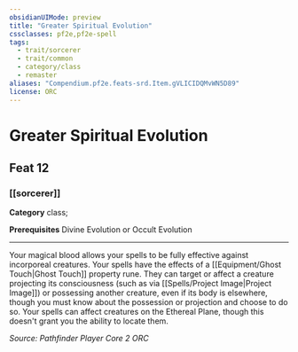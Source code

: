 ```yaml
---
obsidianUIMode: preview
title: "Greater Spiritual Evolution"
cssclasses: pf2e,pf2e-spell
tags:
  - trait/sorcerer
  - trait/common
  - category/class
  - remaster
aliases: "Compendium.pf2e.feats-srd.Item.gVLICIDQMvWN5D89"
license: ORC
---
```

# Greater Spiritual Evolution
## Feat 12
### [[sorcerer]]

**Category** class; 



**Prerequisites** Divine Evolution or Occult Evolution
* * *
Your magical blood allows your spells to be fully effective against incorporeal creatures. Your spells have the effects of a [[Equipment/Ghost Touch|Ghost Touch]] property rune. They can target or affect a creature projecting its consciousness (such as via [[Spells/Project Image|Project Image]]) or possessing another creature, even if its body is elsewhere, though you must know about the possession or projection and choose to do so. Your spells can affect creatures on the Ethereal Plane, though this doesn't grant you the ability to locate them.

*Source: Pathfinder Player Core 2*
*ORC*